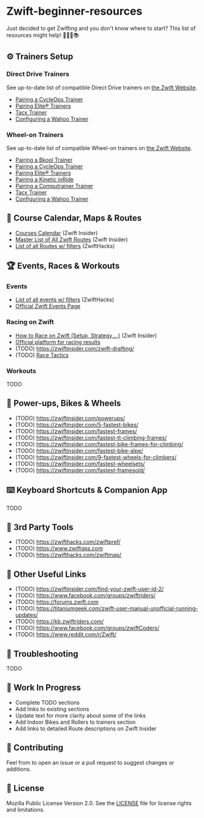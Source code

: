 # Zwift-beginner-resources

Just decided to get Zwifting and you don't know where to start?
This list of resources might help! 🚴🏻‍♂️📚

## ⚙️ Trainers Setup

### Direct Drive Trainers

See up-to-date list of compatible Direct Drive trainers on [the Zwift Website](https://support.zwift.com/en_us/direct-drive-trainers-B1oH2meS).

- [Pairing a CycleOps Trainer](https://support.zwift.com/en_us/pairing-a-cycleops-trainer-Hyx5XVZxS)
- [Pairing Elite® Trainers](https://support.zwift.com/en_us/pairing-elite-trainers-HJoxNNZer)
- [Tacx Trainer](https://support.zwift.com/en_us/tacx-trainer-SyxYB4bxB)
- [Configuring a Wahoo Trainer](https://support.zwift.com/en_us/configuring-a-wahoo-trainer-H1tQONZlS)

### Wheel-on Trainers

See up-to-date list of compatible Wheel-on trainers on [the Zwift Website](https://support.zwift.com/en_us/wheel-on-trainers-r1B5nQWxS).

- [Pairing a Bkool Trainer](https://support.zwift.com/en_us/pairing-a-bkool-trainer-HyQ4FVZeS)
- [Pairing a CycleOps Trainer](https://support.zwift.com/en_us/pairing-a-cycleops-trainer-Hyx5XVZxS)
- [Pairing Elite® Trainers](https://support.zwift.com/en_us/pairing-elite-trainers-HJoxNNZer)
- [Pairing a Kinetic inRide](https://support.zwift.com/en_us/pairing-a-kinetic-inride-HJPO5VWgB)
- [Pairing a Computrainer Trainer](https://support.zwift.com/en_us/pairing-a-computrainer-trainer-r1m75EZlS)
- [Tacx Trainer](https://support.zwift.com/en_us/tacx-trainer-SyxYB4bxB)
- [Configuring a Wahoo Trainer](https://support.zwift.com/en_us/configuring-a-wahoo-trainer-H1tQONZlS)

## 📆 Course Calendar, Maps & Routes

- [Courses Calendar](https://zwiftinsider.com/schedule/) (Zwift Insider)
- [Master List of All Zwift Routes](https://zwiftinsider.com/routes/) (Zwift Insider)
- [List of all Routes w/ filters](https://zwifthacks.com/app/routes/) (ZwiftHacks)

## 🏆 Events, Races & Workouts

### Events

- [List of all events w/ filters](https://zwifthacks.com/app/events/) (ZwiftHacks)
- [Official Zwift Events Page](https://zwift.com/events/)

### Racing on Zwift

- [How to Race on Zwift (Setup, Strategy,...)](https://zwiftinsider.com/how-to-race/) (Zwift Insider)
- [Official platform for racing results](https://zwiftpower.com/)
- (TODO) https://zwiftinsider.com/zwift-drafting/
- (TODO) [Race Tactics](https://www.reddit.com/r/Zwift/comments/df7s73/finished_my_first_race_excited_to_learn_more_race/)

### Workouts

TODO

## 🍄 Power-ups, Bikes & Wheels

- (TODO) https://zwiftinsider.com/powerups/
- (TODO) https://zwiftinsider.com/5-fastest-bikes/
- (TODO) https://zwiftinsider.com/fastest-frames/
- (TODO) https://zwiftinsider.com/fastest-tt-climbing-frames/
- (TODO) https://zwiftinsider.com/fastest-bike-frames-for-climbing/
- (TODO) https://zwiftinsider.com/fastest-bike-alpe/
- (TODO) https://zwiftinsider.com/9-fastest-wheels-for-climbers/
- (TODO) https://zwiftinsider.com/fastest-wheelsets/
- (TODO) https://zwiftinsider.com/fastest-framesold/

## ⌨️ Keyboard Shortcuts & Companion App

TODO

## 🔨 3rd Party Tools

- (TODO) https://zwifthacks.com/zwiftpref/
- (TODO) https://www.zwiftgps.com
- (TODO) https://zwifthacks.com/zwiftmap/

## 🔗 Other Useful Links

- (TODO) https://zwiftinsider.com/find-your-zwift-user-id-2/
- (TODO) https://www.facebook.com/groups/zwiftriders/
- (TODO) https://forums.zwift.com
- (TODO) https://titaniumgeek.com/zwift-user-manual-unofficial-running-updates/
- (TODO) https://kb.zwiftriders.com/
- (TODO) https://www.facebook.com/groups/zwiftCoders/
- (TODO) https://www.reddit.com/r/Zwift/

## 🔧 Troubleshooting

TODO

## 🚧 Work In Progress

- Complete TODO sections
- Add links to existing sections
- Update text for more clarity about some of the links
- Add Indoor Bikes and Rollers to trainers section
- Add links to detailed Route descriptions on Zwift Insider

## 🤝 Contributing

Feel from to open an issue or a pull request to suggest changes or additions.

## 📝 License

Mozilla Public License Version 2.0. See the [LICENSE](LICENSE) file for license rights and limitations.